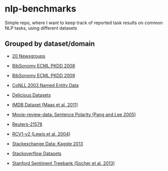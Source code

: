 # nlp-benchmarks
Simple repo, where I want to keep track of reported task results on common NLP tasks, using different datasets

## Grouped by dataset/domain

- [20 Newsgroups](https://github.com/queirozfcom/nlp-benchmarks/blob/master/20-newsgroups.md)

- [BibSonomy ECML PKDD 2008](https://github.com/queirozfcom/nlp-benchmarks/blob/master/bibsonomy-ecml-pkdd-2008.md)

- [BibSonomy ECML PKDD 2009](https://github.com/queirozfcom/nlp-benchmarks/blob/master/bibsonomy-ecml-pkdd-2009.md)

- [CoNLL 2003 Named Entity Data](https://github.com/queirozfcom/nlp-benchmarks/blob/master/conll-2003-named-entity-data.md)

- [Delicious Datasets](https://github.com/queirozfcom/nlp-benchmarks/blob/master/delicious.md)

- [IMDB Dataset (Maas et al. 2011)](https://github.com/queirozfcom/nlp-benchmarks/blob/master/imdb.md)

- [Movie-review-data: Sentence Polarity (Pang and Lee 2005)](https://github.com/queirozfcom/nlp-benchmarks/blob/master/movie-review-data-sentence-polarity.md)

- [Reuters-21578](https://github.com/queirozfcom/nlp-benchmarks/blob/master/reuters-21578.md)

- [RCV1-v2 (Lewis et al. 2004)](https://github.com/queirozfcom/nlp-benchmarks/blob/master/rcv1-v2.md)

- [Stackexchange Data: Kaggle 2013](https://github.com/queirozfcom/nlp-benchmarks/blob/master/stackexchange-kaggle.md)

- [Stackoverflow Datasets]((https://github.com/queirozfcom/nlp-benchmarks/blob/master/stackoverflow.md))

- [Stanford Sentiment Treebank (Socher et al. 2013)](https://github.com/queirozfcom/nlp-benchmarks/blob/master/stanford-sentiment-treebank.md)
